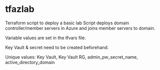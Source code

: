 # tfazlab
Terraform script to deploy a basic lab
Script deploys domain controller/member servers in Azure and joins member servers to domain.

Variable values are set in the tfvars file. 

Key Vault & secret need to be created beforehand.

Unique values: Key Vault, Key Vault RG, admin_pw_secret_name, active_directory_domain
